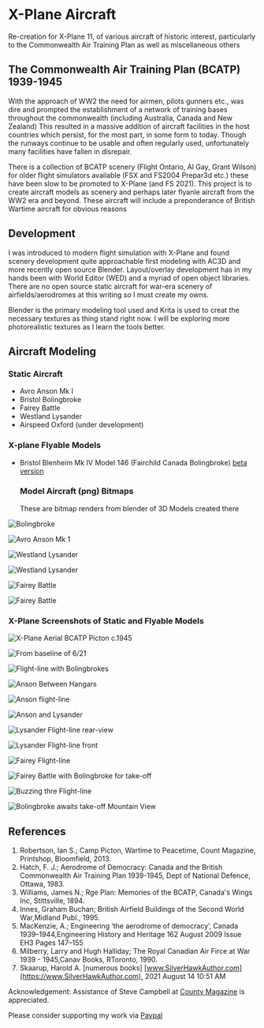 # X-Plane Aircraft

Re-creation for X-Plane 11, of various aircraft of historic interest, particularly to the Commonwealth Air Training Plan as well as miscellaneous others

## The Commonwealth Air Training Plan (BCATP) 1939-1945

With the approach of WW2 the need for airmen, pilots gunners etc., was dire and prompted the establishment of a network of training bases throughout the commonwealth (including Australia, Canada and New Zealand) This resulted in a massive addition of aircraft facilities in the host countries which persist, for the most part, in some form to today. Though the runways continue to be usable and often regularly used, unfortunately many facilities have fallen in disrepair.

There is a collection of BCATP scenery (Flight Ontario, Al Gay, Grant Wilson) for older flight simulators available (FSX and FS2004 Prepar3d etc.) these have been slow to be promoted to X-Plane (and FS 2021).  This project is to create aircraft models as scenery and perhaps later flyanle aircraft from the WW2 era and beyond. These aircraft will include a preponderance of British Wartime aircraft for obvious reasons

## Development

I was introduced to modern flight simulation with X-Plane and found scenery development quite approachable first modeling with AC3D and more recently open source Blender. Layout/overlay development has in my hands been with World Editor (WED) and a myriad of open object libraries. There are no open source static aircraft for war-era scenery of airfields/aerodromes at this writing so I must create my owns.

Blender is the primary modeling tool used and Krita is used to creat the necessary textures as thing stand right now. I will be exploring more photorealistic textures as I learn the tools better.



## Aircraft Modeling

### Static Aircraft

- Avro Anson Mk I
- Bristol Bolingbroke
- Fairey Battle
- Westland Lysander
- Airspeed Oxford (under development)


### X-plane Flyable Models

- Bristol Blenheim Mk IV Model 146 (Fairchild Canada Bolingbroke) [beta version]()

  

  ### Model Aircraft (png) Bitmaps
  
  These are bitmap renders from blender of 3D Models created there

![Bolingbroke](https://github.com/medmatix/Aircraft3D_Modeling/blob/main/blender%20sources/Bolingbroke.png) 

![Avro Anson Mk 1](https://github.com/medmatix/Aircraft3D_Modeling/blob/main/images/AvroAnson.png)

![Westland Lysander](https://github.com/medmatix/Aircraft3D_Modeling/blob/main/images/Lysander_3.png)

![Westland Lysander](https://github.com/medmatix/Aircraft3D_Modeling/blob/main/images/Lysander_1.png)

![Fairey Battle](https://github.com/medmatix/Aircraft3D_Modeling/blob/main/images/Fairey_Battle_2.png)

![Fairey Battle](https://github.com/medmatix/Aircraft3D_Modeling/blob/main/images/Fairey_Battle_1.png)



   ###  X-Plane Screenshots of Static and Flyable Models

  ![X-Plane Aerial BCATP Picton c.1945](https://github.com/medmatix/Aircraft3D_Modeling/blob/main/images/Crane%20-%202021-07-31%205.07.10%20PM.png)

  ![From baseline of 6/21](https://github.com/medmatix/Aircraft3D_Modeling/blob/main/images/VSL%20C-47%20-%202021-08-04%2012.16.55.png)

  ![Flight-line with Bolingbrokes](https://github.com/medmatix/Aircraft3D_Modeling/blob/main/images/VSL%20C-47%20-%202021-08-04%2012.19.12.png)

  ![Anson Between Hangars](https://github.com/medmatix/Aircraft3D_Modeling/blob/main/images/AnsonBetweenHangars.png)

  ![Anson flight-line](https://github.com/medmatix/Aircraft3D_Modeling/blob/main/images/AnsonFlight-line.png)
  
  ![Anson and Lysander](https://github.com/medmatix/Aircraft3D_Modeling/blob/main/images/BlenheimMkIV%20-%202021-09-20%2015.31.47.png)
  
  ![Lysander Flight-line rear-view](https://github.com/medmatix/Aircraft3D_Modeling/blob/main/images/BlenheimMkIV%20-%202021-09-20%2015.28.49.png)
  
  ![Lysander Flight-line front](https://github.com/medmatix/Aircraft3D_Modeling/blob/main/images/BlenheimMkIV%20-%202021-09-20%2015.35.00.png)
  
  ![Fairey Flight-line](https://github.com/medmatix/Aircraft3D_Modeling/blob/main/images/BlenheimMkIV%20-%202021-09-20%2015.35.00.png)

  ![Fairey Battle with Bolingbroke for take-off](https://github.com/medmatix/Aircraft3D_Modeling/blob/main/images/BlenheimMkIV%20-%202021-09-20%2015.37.54.png)
  
  ![Buzzing thre Flight-line](https://github.com/medmatix/Aircraft3D_Modeling/blob/main/images/BuzzTheFlight-line.png)
  
  ![Bolingbroke awaits take-off Mountain View](https://github.com/medmatix/Aircraft3D_Modeling/blob/main/images/BlenheimMkIV%20-%202021-09-24%2017.42.01.png)



## References

1.  Robertson, Ian S.; Camp Picton, Wartime to Peacetime, Count Magazine, Printshop, Bloomfield, 2013.
2.  Hatch, F. J.; Aerodrome of Democracy: Canada and the British Commonwealth Air Training Plan 1939-1945, Dept of National Defence, Ottawa, 1983.
3.  Williams, James N.; Rge Plan: Memories of the BCATP, Canada's Wings Inc, Stittsville, 1894.
4.  Innes, Graham Buchan; British Airfield Buildings of the Second World War,Midland Publ., 1995.
5.  MacKenzie, A.; Engineering ‘the aerodrome of democracy’, Canada 1939–1944,Engineering History and Heritage 162 August 2009 Issue EH3 Pages 147–155 
6.  Milberry, Larry and Hugh Halliday; The Royal Canadian Air Firce at War 1939 - 1945,Canav Books, RToronto, 1990.
7.  Skaarup, Harold A. [numerous books]   [www.SilverHawkAuthor.com](https://www.SilverHawkAuthor.com), 2021 August 14 10:51 AM

Acknowledgement: Assistance of Steve Campbell at [County Magazine](https://www.countymagazine.ca/) is appreciated.

Please consider supporting my work via [Paypal](https://paypal.me/medmatix?country.x=US&locale.x=en_US)
